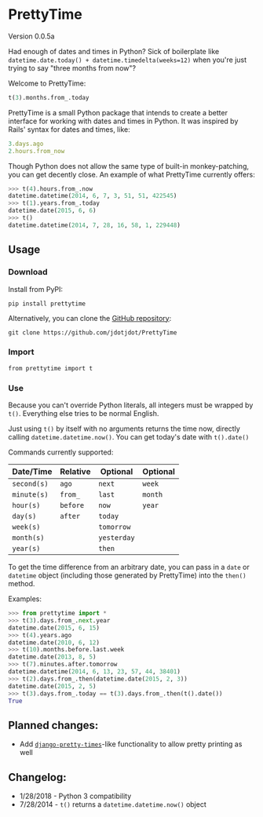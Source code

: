 PrettyTime
==========

Version 0.0.5a

Had enough of dates and times in Python?  Sick of boilerplate like `datetime.date.today() + datetime.timedelta(weeks=12)` when you're just trying to say "three months from now"?

Welcome to PrettyTime:

```python
t(3).months.from_.today
``` 

PrettyTime is a small Python package that intends to create a better interface for working with dates and times in Python.  It was inspired by Rails' syntax for dates and times, like:

```ruby
3.days.ago
2.hours.from_now
```

Though Python does not allow the same type of built-in monkey-patching, you can get decently close.  An example of what PrettyTime currently offers:

```python
>>> t(4).hours.from_.now
datetime.datetime(2014, 6, 7, 3, 51, 51, 422545)
>>> t(1).years.from_.today
datetime.date(2015, 6, 6)
>>> t()
datetime.datetime(2014, 7, 28, 16, 58, 1, 229448)
```

## Usage

### Download
Install from PyPI:

    pip install prettytime

Alternatively, you can clone the [GitHub repository](https://github.com/jdotjdot/PrettyTime):

    git clone https://github.com/jdotjdot/PrettyTime

### Import

    from prettytime import t

### Use

Because you can't override Python literals, all integers must be wrapped by `t()`.  Everything else tries to be normal English.

Just using `t()` by itself with no arguments returns the time now, directly calling `datetime.datetime.now()`.  You can get today's date with `t().date()`

Commands currently supported:

Date/Time   | Relative |    Optional   |   Optional |
------------|----------|---------------|------------|
`second(s)` | `ago`    | `next`        | `week`     |
`minute(s)` | `from_`  | `last`        | `month`    |
`hour(s)`   | `before` |  `now`        | `year`     |
`day(s)`    | `after`  | `today`       |            |
`week(s)`   |          |  `tomorrow`   |            |
`month(s)`  |          |  `yesterday`  |            |
`year(s)`   |          |  `then`       |            |

To get the time difference from an arbitrary date, you can pass in a `date` or `datetime` object (including those generated by PrettyTime) into the `then()` method.

Examples:

```python
>>> from prettytime import *
>>> t(3).days.from_.next.year
datetime.date(2015, 6, 15)
>>> t(4).years.ago
datetime.date(2010, 6, 12)
>>> t(10).months.before.last.week
datetime.date(2013, 8, 5)
>>> t(7).minutes.after.tomorrow
datetime.datetime(2014, 6, 13, 23, 57, 44, 38401)
>>> t(2).days.from_.then(datetime.date(2015, 2, 3))
datetime.date(2015, 2, 5)
>>> t(3).days.from_.today == t(3).days.from_.then(t().date())
True
```

## Planned changes:

 + Add [`django-pretty-times`](https://pypi.python.org/pypi/django-pretty-times/0.1.0)-like functionality to allow pretty printing as well

## Changelog:
 + 1/28/2018 - Python 3 compatibility
 + 7/28/2014 - `t()` returns a `datetime.datetime.now()` object
